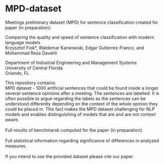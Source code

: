# MPD-dataset
Meetings preliminary dataset (MPD) for sentence classification created for paper (in preparation): </br>

Comparing the quality and speed of sentence classification with modern language models </br>
Krzysztof Fiok*, Waldemar Karwowski, Edgar Gutierrez-Franco, and Mohammad Reza Davahli </br>

Department of Industrial Engineering and Management Systems</br>
University of Central Florida</br>
Orlando, FL</br>

This repository contains:</br>
MPD dataset - 1000 artificial sentences that could be found inside a longer several-sentence opinions after a meeting. The sentences are labelled. It is often possible to argue regarding the labels as the sentences can be understood differently depending on the context of the whole opinion they could be placed in. This fact makes the MPD dataset challenging for NLP models and enables distinguishing of models that are and are not context aware.
</br></br>
Full results of benchmarsk computed for the paper (in preparation).
</br></br>
Full statistical information regarding significance of differences in analyzed measures.
</br></br>
If you intend to use the provided dataset please cite our paper.
